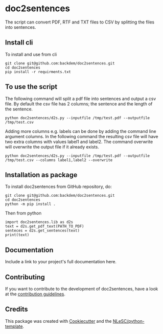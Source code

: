 # doc2sentences
The script can convert PDF, RTF and TXT files to CSV by splitting the files into sentences.

## Install cli
To install and use from cli

```console
git clone git@github.com:backdem/doc2sentences.git
cd doc2sentences
pip install -r requirments.txt
```

## To use the script

The following command will split a pdf file into sentences and output a csv file. By default the csv file has 2 columns; 
the sentence and the length of the sentence.
```console
python doc2sentences/d2s.py --inputfile /tmp/test.pdf --outputfile /tmp/test.csv
```

Adding more columns e.g. labels can be done by adding the command line argument columns. 
In the following command the resulting csv file will have two extra columns with values label1 and label2.
The command overwrite will overwrite the output file if it already exists.
```console
python doc2sentences/d2s.py --inputfile /tmp/test.pdf --outputfile /tmp/test.csv --columns label1,label2 --overwrite
```

## Installation as package

To install doc2sentences from GitHub repository, do:

```console
git clone git@github.com:backdem/doc2sentences.git
cd doc2sentences
python -m pip install .
```
Then from python
```console
import doc2sentences.lib as d2s 
text = d2s.get_pdf_text(PATH_TO_PDF)
senteces = d2s.get_sentences(text)
print(text)
```

## Documentation

Include a link to your project's full documentation here.

## Contributing

If you want to contribute to the development of doc2sentences,
have a look at the [contribution guidelines](CONTRIBUTING.md).

## Credits

This package was created with [Cookiecutter](https://github.com/audreyr/cookiecutter) and the [NLeSC/python-template](https://github.com/NLeSC/python-template).
